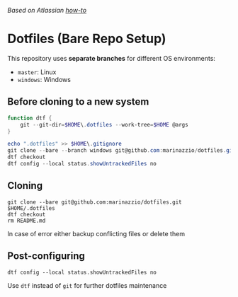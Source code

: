 _Based on Atlassian [how-to](https://www.atlassian.com/git/tutorials/dotfiles)_

# Dotfiles (Bare Repo Setup)

This repository uses **separate branches** for different OS environments:

- `master`: Linux
- `windows`: Windows

## Before cloning to a new system

```powershell
function dtf {
    git --git-dir=$HOME\.dotfiles --work-tree=$HOME @args
}

echo ".dotfiles" >> $HOME\.gitignore
git clone --bare --branch windows git@github.com:marinazzio/dotfiles.git $HOME\.dotfiles
dtf checkout
dtf config --local status.showUntrackedFiles no
```

## Cloning

```shell
git clone --bare git@github.com:marinazzio/dotfiles.git $HOME/.dotfiles
dtf checkout
rm README.md
```

In case of error either backup conflicting files or delete them

## Post-configuring

```shell
dtf config --local status.showUntrackedFiles no
```

Use `dtf` instead of `git` for further dotfiles maintenance
